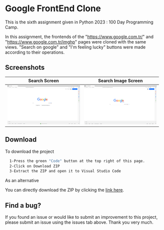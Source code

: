 
# Google FrontEnd Clone

This is the sixth assignment given in Python 2023 : 100 Day Programming Camp.
 
In this assignment, the frontends of the "https://www.google.com.tr/" and "https://www.google.com.tr/imghp" pages were cloned with the same views. "Search on google" and "I'm feeling lucky" buttons were made according to their operations.






## Screenshots

Search Screen | Search Image Screen  
 --- | --- 
![](https://github.com/BerkErdgn/GoogleCloneFrontEnd-sixth-assignment-100-Day-Programming-Camp/blob/main/sc/1.png?raw=true) |![](https://github.com/BerkErdgn/GoogleCloneFrontEnd-sixth-assignment-100-Day-Programming-Camp/blob/main/sc/2.png?raw=true)




## Download  

To download the project

```bash 
  1-Press the green "Code" button at the top right of this page.
  2-Click on Download ZIP
  3-Extract the ZIP and open it to Visual Studio Code
```
As an alternative

You can directly download the ZIP by clicking the [link here](https://github.com/BerkErdgn/GoogleCloneFrontEnd-sixth-assignment-100-Day-Programming-Camp/archive/refs/heads/main.zip).
## Find a bug?

If you found an issue or would like to submit an improvement to this project, please submit an issue using the issues tab above.
Thank you very much.
